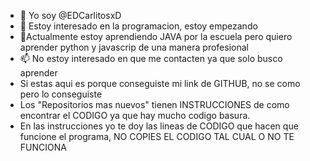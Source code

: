 - 👋 Yo soy  @EDCarlitosxD
- 👀 Estoy interesado en la programacion, estoy empezando
- 🌱Actualmente estoy aprendiendo JAVA por la escuela pero quiero aprender python y javascrip de una manera profesional
- 📫 No estoy interesado en que me contacten ya que solo busco aprender
- Si estas aqui es porque conseguiste mi link de GITHUB, no se como pero lo conseguiste
- Los "Repositorios mas nuevos" tienen INSTRUCCIONES de como encontrar el CODIGO ya que hay mucho codigo basura.
- En las instrucciones yo te doy las lineas de CODIGO que hacen que funcione el programa, NO COPIES EL CODIGO TAL CUAL O NO TE FUNCIONA

<!---
EDCarlitosxD/EDCarlitosxD is a ✨ special ✨ repository because its `README.md` (this file) appears on your GitHub profile.
You can click the Preview link to take a look at your changes.
--->
